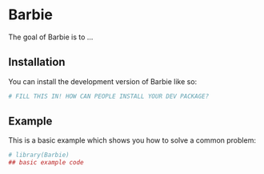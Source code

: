 
<!-- README.md is generated from README.Rmd. Please edit that file -->

# Barbie

<!-- badges: start -->
<!-- badges: end -->

The goal of Barbie is to …

## Installation

You can install the development version of Barbie like so:

``` r
# FILL THIS IN! HOW CAN PEOPLE INSTALL YOUR DEV PACKAGE?
```

## Example

This is a basic example which shows you how to solve a common problem:

``` r
# library(Barbie)
## basic example code
```
